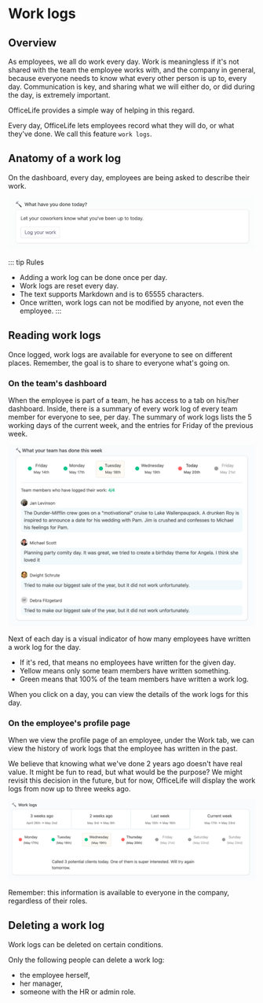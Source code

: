 # Work logs

## Overview

As employees, we all do work every day. Work is meaningless if it's not shared with the team the employee works with, and the company in general, because everyone needs to know what every other person is up to, every day. Communication is key, and sharing what we will either do, or did during the day, is extremely important.

OfficeLife provides a simple way of helping in this regard.

Every day, OfficeLife lets employees record what they will do, or what they've done. We call this feature `work logs`.

## Anatomy of a work log

On the dashboard, every day, employees are being asked to describe their work.

![add a worklog](./img/dashboard_worklog.png)

::: tip Rules
* Adding a work log can be done once per day.
* Work logs are reset every day.
* The text supports Markdown and is to 65555 characters.
* Once written, work logs can not be modified by anyone, not even the employee.
:::

## Reading work logs

Once logged, work logs are available for everyone to see on different places. Remember, the goal is to share to everyone what's going on.

### On the team's dashboard

When the employee is part of a team, he has access to a tab on his/her dashboard. Inside, there is a summary of every work log of every team member for everyone to see, per day. The summary of work logs lists the 5 working days of the current week, and the entries for Friday of the previous week.

![image of the work logs](./img/dashboard_worklog_teams.png)

Next of each day is a visual indicator of how many employees have written a work log for the day.

* If it's red, that means no employees have written for the given day.
* Yellow means only some team members have written something.
* Green means that 100% of the team members have written a work log.

When you click on a day, you can view the details of the work logs for this day.

### On the employee's profile page

When we view the profile page of an employee, under the Work tab, we can view the history of work logs that the employee has written in the past.

We believe that knowing what we've done 2 years ago doesn't have real value. It might be fun to read, but what would be the purpose? We might revisit this decision in the future, but for now, OfficeLife will display the work logs from now up to three weeks ago.

![image of work log on employee page](./img/employee_worklog.png)

Remember: this information is available to everyone in the company, regardless of their roles.

## Deleting a work log

Work logs can be deleted on certain conditions.

Only the following people can delete a work log:

* the employee herself,
* her manager,
* someone with the HR or admin role.
